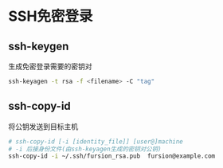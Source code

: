 # SSH免密登录

## ssh-keygen

生成免密登录需要的密钥对

```bash
ssh-keyagen -t rsa -f <filename> -C "tag"
```



## ssh-copy-id

将公钥发送到目标主机

```bash
# ssh-copy-id [-i [identity_file]] [user@]machine
# -i 后接身份文件(由ssh-keyagen生成的密钥对公钥)
ssh-copy-id -i ~/.ssh/fursion_rsa.pub  fursion@example.com
```

